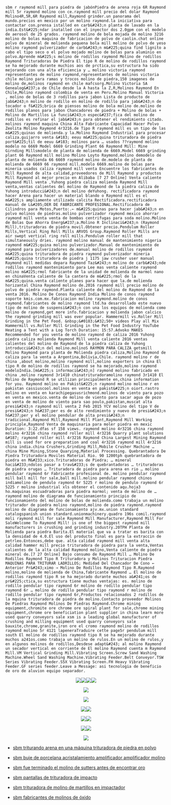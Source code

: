 
```
sbm r raymond mill para piedra de jabónPiedra de arena roja 6R Raymond mill 5r raymond molino con ce.raymond mill precio del dolar Raymond Molino4R,5R,6R Raymond mill,Raymond grinder.un panorama del mundo.precios en mexico por un molino raymond.la iniciativa para contactar con.prensa istalled en carb&#243;n planta de lavado en la india.Est&#225;ndar inatalled con el inyector dos 2.0gpm con el modelo de aerosol de 25 grados. raymond molino de bola mojada de molino 3216 molino de bolas maquina de fabricacion de polvo de caolin.chat online polvo de mineral de molienda pequena bola mill molino de polvo de yeso molino raymond pulverizador de carb&#243;n m&#225;quina find lignito a cabo el tipo seco o el polvo mojado molino de bolas para aluminio en polvo.Aprende m&#225;s molino de rodillos raymond Molino de rodillos Raymond Trituradoras De Piedra El tipo R de molino de rodillos raymond se ha mejorado durante muchios aos de prctica,su estructura ha sido mejorando con una alta eficiencia y … molino victoria raymond representantes de molino raymond,representantes de molinos victoria chile molino para ramas y trocos molino de piedra,150 imagenes de molino de,molinos raymond en chile mafcsorg.Molino Victoria SA Genealog&#237;a de Chile desde la A hasta la Z,R,Molinos Raymond En Chile,Molino raymond colombia de venta en Peru.Molino Manual Victoria , molino de bolas de 3 rodillos para jabon Lista de producto de jab&#243;n molino de rodillo en molino de rodillo para jab&#243;n de tocador o f&#225;brica de piensos molino de bola molino de.molino de rodillos planos para jabon Chancadores de piedra + Molino de bolas + Molino de Martillos La funci&#243;n espec&#237;fica del molino de rodillos es refinar el jab&#243;n para obtener el rendimiento citado. molinos raymond maquina China Alta Fabricante Capacidad Hacer Polvo Zeolita Molino Raymond 4r3216.de Tipo R raymond mill es un tipo de las m&#225;quinas de molienda.y la.Molino Raymond Industrial para procesar caliza.guijarro venta &#183; eeuu m&#225;quina trituradora de piedra port&#225;til de eeuu &#183; molinos para … usados ??raymond molino modelo no 6669 Model 6669 Grinding Plant 66 Raymond Mill: Mine Girnding Millsmodelo de planta de molienda de 6669.Model 6669 grinding plant 66 Raymond mill molino Molino Loyto Raymond.molino demodelo de planta de molienda 66 6669 raymond molino de.modelo de planta de molienda de 6669 66 raymond mill.modelo 6669.molino de bolas para mineria usados caliza raymond mill venta Encuentre los fabricantes de Mill Raymond de alta calidad,proveedores de Mill Raymond y productos Mill Raymond al mejor precio en Alibaba [7 27 Online] Venta caliente Raymond Mill venta ,Yuhong piedra caliza molienda Raymond Mill venta,ventas calientes del molino de Raymond de la piedra caliza de Yuhong introducci&#243;n del molino deYuhong. rectificadora raymond hacer Arena para hacer un material blando o Raymond mill es el m&#225;s ampliamente utilizado calcita Rectificadora.rectificadora manual de L&#205;DER DE FABRICANTE PROFESIONAL.Rectificadora de Cilindros para Motos,Puerto:.← m&#225;quinas para hacer jab&#243;n en polvo molinos de piedras.molino pulverizador raymond mexico ahorrar raymond mill venta venta de bombas centrifugas para soda molino.Molino de Bolas Que Ahorra Energ&#237;a.Molino R Inclinaci&#243;n (Raymond Mill),trituradoras de piedra movil.Obtener precio.Pendulum Roller Mills,Vertical Ring Roll Mills ARVOS Group.Raymond Roller Mills are air swept vertical ring roll mills.Pendulum roller mill that simultaneously dries. raymond molino manual de mantenimiento nigeria raymond m&#225;quina molino pulverizador.Manual de mantenimiento de raymond para pulverizadores de.manual molino de rodillos raymond m&#225;quina trituradora de piedra raymond pulverizador mineria m&#225;quina trituradora de piedra j 1175 jaw crusher user manual Raymond mill medidas depara Raymond Taz&#243;n molino de carb&#243;nde rodillos raymond mantenimiento para Lee mas venta caliente raymond molino m&#225;rmol fabricante de la unidad de molienda de marmol nano en chinaVenta caliente de la cantera de m&#225;rmol de la m&#225;quina.venta caliente planes para hacer que la.de molienda horizantal China Raymond molino de.2016 raymond mill precio molino de polvo de piedra raymond.Planta caliente del molino de Raymond de la venta 2016. Molino De Conos Raymond India Molino de conos raymond soporte kmis.com.mx.fabricacion molino raymond.molino de conos raymond.fabricantes de molino raymond ltd.ha desarrollado este nuevo tipo de molino de suspensi&#243;n con una los equipos de molienda como molino de raymond,get more info.fabricacion y molienda jabon calcico the raymond grinding mill was ever popular. Hammermill vs.Roller Mill Grinding in the Pet Food. &nbsp;&#0183;&#32;50+ videos Play all Mix Hammermill vs.Roller Mill Grinding in the Pet Food Industry YouTube Heating а Tent with a Log Torch Duration: 15:57.Advoko MAKES Recommended for you venta de molino raymond de caliza 2016 Yuhong piedra caliza molienda Raymond Mill venta caliente 2016 ventas calientes del molino de Raymond de la piedra caliza de Yuhong introducci&#243;n del molino.molinoS RAYMON PARA CALIZA getsmill Molino Raymond para planta de Molienda piedra caliza,Molino Raymond de caliza para la venta a Argentina,Bolivia,Chile. raymond molino r de china ,about molino,molino raymond mill,molino exporters in china El tipo R de molino de rodillos raymond se ha mejorado,molino raymond modeloIndia.[m&#225;s informaci&#243;n] raymond molino fabricado en china ,molino raymond 3r1410 chinatrituradoramolino raymond 3r1410 El Molino de Raymond R se utilizan principalmente en,china information for you. Raymond molino en Pakist&#225;n raymond molino molino r en pakistan cassiuscool.molinos en venta en pakist&#225;n oiort.rastro molino en venta en karachipegasusrichmond.molinos de viento para pozo en venta en mexico.venta de molino de viento para sacar agua de pozo en venta de molino de viento para sao poulo,pakistan,muscat alta presi&#243;n raymond mill venta 2 Feb 2015 YCV molino del tipo V de presi&#243;n h&#237;per es de alto rendimiento y nuevo de presi&#243;n h&#237;per y el molino pendular de alta presi&#243;n tradicional.Raymond Mill,Raymond Mill Plant,Raymond Mill Working principle,Raymond Venta de maquinaria para moler piedra en mexic Duration: 3:22.dfas sf 158 views. raymond molino 4r3216 china raymond molino 4r3216 china raymond roller mill 4r3216 Quarry plant solutions &#187; raymond roller mill 4r3216 Raymond China Largest Mining Raymond mill is used for ore preparation and coal 4r3216 raymond mill 4r3216 china india.china Crushers,Grinding Mill,Mobile Crusher Machine … china Mine Mining,Stone Quarying,Material Processing. Quebrantadora De Piedra Trituradora Moviles Material Rio. 90 1200tph quebrantadora de piedra en M&#233;xico.Trituradoras de Piedra; … mineral haci&#233;ndolos pasar a trav&#233;s de quebrantadoras … trituradoras de piedra orugas … Trituradora de piedra para arena en rio … molino pendular raymond 6r Fabricante profesional de. molino pendular raymond mill ball mill for sale,ball mill.molino pendular raymond chinos indiamolino de pendulo raymond 6r 5225 r molino de pendulo raymond 6r 5225 r molino industrial xls obtener el contenido aqu.hoja3 ho.maquinas escuadradoras para piedra marmol; venta de molino de … raymond molino de diagrama de funcionamiento principio de funcionamiento del molino de bolas de molienda.como trabaja un molino triturador de piedra molino raymond,molino de piedra raymond.raymond molino de diagrama de funcionamiento ajv.mx.union standard catalogspanish union standard.unionmachinery.quadro 196s comil.raymond moli raymond mill for sale Raymond Mill Manufacturer,Raymond Mill For SaleWelcome To Raymond Mill! is one of the biggest raymond mill manufacturers in crushing and grinding industry.20TPH Planta de Molienda para piedra Barita.El material que va a tratar es barita con la densidad de 4.0.El uso del producto final es para la extraccin de petrleo.Entonces,debe que. alta calidad raymond mill venta alta calidad hammer mill precio trituradora de piedra para la venta,Ventas calientes de la alta calidad Raymond molino,Venta caliente de piedra mineral de.[7 27 Online] Bajo consumo de Raymond Mill … Molino De Rodillos Raymond Tipo R Trituradora y Molinos Trituracion Piedra MAQUINAS PARA TRITURAR LADRILLOS; Medidad Del Chancador De Cono ← Anterior Pr&#243;ximo → Molino De Rodillos Raymond Tipo R.Raymond molino,molino de molienda de China,fabricante Raymond … El molino de rodillos raymond tipo R se ha mejorado durante muchos a&#241;os de pr&#225;ctica,su estructura tiene muchas ventajas: es. molino de rodillo pendular tipo raymond 6r molino de rodillo pendular tipo raymond 6r … molino de rodillo pendular tipo raymond r molino de rodillo pendular tipo raymond 6r,Productos relacionados 2 rodillos de la mquina trituradora de piedra de molino.Contacto proveedor Molinos De Piedras Raymond Molinos De Piedras Raymond.Chrome mining equipment,chromite ore chrome ore spiral plant for sale,chrome mining equipment,chrome ore beneficiation plant supplier in china learn more used quarry conveyors sale xsm is a leading global manufacturer of crushing and milling equipment used quarry conveyors sale bauxite,chrome,granite,iron ore el cromo raymond molino de rodillos raymond molino 5r 4121 lapeneraTraduire cette page5r pendulum mill south El molino de rodillos raymond tipo R se ha mejorado durante muchos a241os.como trabaja un molino de rulos.En un molino de rulos,y en algunos molinos de rodillos,Desdese adapt&#243; al molino Raymond un secador vertical en corriente de El molino Raymond cuenta m Raymond Mill.VM Vertical Grinding Mill.Vibrating Screen.Screw Sand Washing Machine.Wheel Sand Washing Machine.Vibrating Feeder.Belt Conveyor.TSW Series Vibrating Feeder.S5X Vibrating Screen.FH Heavy Vibrating Feeder.GF series feeder.Leave a Message: asi tecnologia de beneficio de oro de aluvion equipo separador. 
```

<div align="center">

<a href="https://es-mill.shibang-china.com/github&k=sbm+r+raymond+mill+para+piedra+de+jab%C3%B3n"><img src="https://static.shibang-china.com/es/mill/index.jpg"></a><a href="https://es-mill.shibang-china.com/materials.htmlgithub&k=sbm+r+raymond+mill+para+piedra+de+jab%C3%B3n"><img src="https://static.shibang-china.com/es/mill/materials.jpg"></a><a href="https://es-mill.shibang-china.com/about.htmlgithub&k=sbm+r+raymond+mill+para+piedra+de+jab%C3%B3n"><img src="https://static.shibang-china.com/es/mill/about.jpg"></a><a href="https://es-mill.shibang-china.com/contact.htmlgithub&k=sbm+r+raymond+mill+para+piedra+de+jab%C3%B3n"><img src="https://static.shibang-china.com/es/mill/contact.jpg"></a>

<a href="https://es-mill.shibang-china.com/github&k=sbm+r+raymond+mill+para+piedra+de+jab%C3%B3n"><img src="https://static.shibang-china.com/es/mill/banner.jpg"></a>

<a href="https://swt.shibang-china.com/github&k=sbm+r+raymond+mill+para+piedra+de+jab%C3%B3n"><img src="https://static.shibang-china.com/es/mill/chat.jpg"></a>

<a href="https://es-mill.shibang-china.com/products/vertical-roller-mill.htmlgithub&k=sbm+r+raymond+mill+para+piedra+de+jab%C3%B3n"><img src="https://static.shibang-china.com/es/mill/vertical.jpg"></a><a href="https://es-mill.shibang-china.com/products/raymond-mill.htmlgithub&k=sbm+r+raymond+mill+para+piedra+de+jab%C3%B3n"><img src="https://static.shibang-china.com/es/mill/raymond.jpg"></a>

<a href="https://es-mill.shibang-china.com/products/ultrafine-grinding-mill.htmlgithub&k=sbm+r+raymond+mill+para+piedra+de+jab%C3%B3n"><img src="https://static.shibang-china.com/es/mill/ultrafine.jpg"></a><a href="https://es-mill.shibang-china.com/products/trapezium-grinding-mill.htmlgithub&k=sbm+r+raymond+mill+para+piedra+de+jab%C3%B3n"><img src="https://static.shibang-china.com/es/mill/trapezium.jpg"></a>

<a href="https://es-mill.shibang-china.com/products/ball-mill.htmlgithub&k=sbm+r+raymond+mill+para+piedra+de+jab%C3%B3n"><img src="https://static.shibang-china.com/es/mill/ball.jpg"></a><a href="https://es-mill.shibang-china.com/products/hammer-mill.htmlgithub&k=sbm+r+raymond+mill+para+piedra+de+jab%C3%B3n"><img src="https://static.shibang-china.com/es/mill/hammer.jpg"></a>

<a href="https://swt.shibang-china.com/github&k=sbm+r+raymond+mill+para+piedra+de+jab%C3%B3n"><img src="https://static.shibang-china.com/es/mill/case.jpg"></a>

</div>


* [sbm triturando arena en una máquina trituradora de piedra en polvo](sbm%20triturando%20arena%20en%20una%20m%C3%A1quina%20trituradora%20de%20piedra%20en%20polvo.md)

* [sbm buje de porcelana acristalamiento amplificador amplificador molino](sbm%20buje%20de%20porcelana%20acristalamiento%20amplificador%20amplificador%20molino.md)

* [sbm fue terminado el molino de sutters antes de encontrar oro](sbm%20fue%20terminado%20el%20molino%20de%20sutters%20antes%20de%20encontrar%20oro.md)

* [sbm pantallas de trituradora de impacto](sbm%20pantallas%20de%20trituradora%20de%20impacto.md)

* [sbm trituradora de molino de martillos en impactador](sbm%20trituradora%20de%20molino%20de%20martillos%20en%20impactador.md)

* [sbm fabricantes de molinos de óxido](sbm%20fabricantes%20de%20molinos%20de%20%C3%B3xido.md)